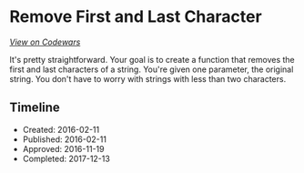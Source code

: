 # Remove First and Last Character
[*View on Codewars*](https://www.codewars.com/kata/remove-first-and-last-character)

It's pretty straightforward. Your goal is to create a function that removes the first and last characters of a string. You're given one parameter, the original string.  You don't have to worry with strings with less than two characters.

## Timeline
- Created: 2016-02-11
- Published: 2016-02-11
- Approved: 2016-11-19
- Completed: 2017-12-13